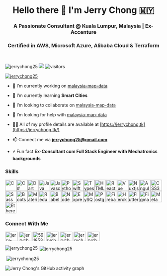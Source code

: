 <h1 align="center">Hello there 👋 I'm Jerry Chong 🇲🇾</h1>
<h3 align="center">A Passionate Consultant @ Kuala Lumpur, Malaysia | Ex-Accenture</h3>
<h3 align="center">Certified in AWS, Microsoft Azure, Alibaba Cloud & Terraform</h3>

<br/>
<p align="left"> 
  <img src="https://komarev.com/ghpvc/?username=jerrychong25&label=Profile%20views&color=0e75b6&style=flat" alt="jerrychong25" />
  <a href="https://hits.seeyoufarm.com"><img src="https://hits.seeyoufarm.com/api/count/incr/badge.svg?url=https%3A%2F%2Fgithub.com%2Fjerrychong25&count_bg=%2379C83D&title_bg=%23555555&icon=&icon_color=%23E7E7E7&title=hits&edge_flat=false"/></a>
  <img src="https://visitor-badge.laobi.icu/badge?page_id=jerrychong25.jerrychong25" alt="visitors"/>
</p>

<p align="left"> 
  <a href="https://github.com/ryo-ma/github-profile-trophy"><img src="https://github-profile-trophy.vercel.app/?username=jerrychong25" alt="jerrychong25" /></a>
</p>

- 🔭 I’m currently working on [malaysia-map-data](https://github.com/jerrychong25/malaysia-map-data)

- 🌱 I’m currently learning **Smart Cities**

- 👯 I’m looking to collaborate on [malaysia-map-data](https://github.com/jerrychong25/malaysia-map-data)

- 🤝 I’m looking for help with [malaysia-map-data](https://github.com/jerrychong25/malaysia-map-data)

- 👨‍💻 All of my profile details are available at [https://jerrychong.tk](https://jerrychong.tk/)

- 📫 Connect me via **jerrychong25@gmail.com**

- ⚡ Fun fact **Ex-Consultant cum Full Stack Engineer with Mechatronics backgrounds**

<p align="left">
<h3 align="left">Skills</h3>
<p align="left"><a href="https://docs.microsoft.com/en-us/cpp/?view=msvc-170" target="_blank" rel="noreferrer"><img src="https://raw.githubusercontent.com/danielcranney/readme-generator/main/public/icons/skills/c-colored.svg" width="36" height="36" alt="C" /></a><a href="https://docs.microsoft.com/en-us/dotnet/csharp/" target="_blank" rel="noreferrer"><img src="https://raw.githubusercontent.com/danielcranney/readme-generator/main/public/icons/skills/csharp-colored.svg" width="36" height="36" alt="C#" /></a><a href="https://dart.dev/" target="_blank" rel="noreferrer"><img src="https://raw.githubusercontent.com/danielcranney/readme-generator/main/public/icons/skills/dart-colored.svg" width="36" height="36" alt="Dart" /></a><a href="https://www.oracle.com/java/" target="_blank" rel="noreferrer"><img src="https://raw.githubusercontent.com/danielcranney/readme-generator/main/public/icons/skills/java-colored.svg" width="36" height="36" alt="Java" /></a><a href="https://developer.mozilla.org/en-US/docs/Web/JavaScript" target="_blank" rel="noreferrer"><img src="https://raw.githubusercontent.com/danielcranney/readme-generator/main/public/icons/skills/javascript-colored.svg" width="36" height="36" alt="Javascript" /></a><a href="https://www.python.org/" target="_blank" rel="noreferrer"><img src="https://raw.githubusercontent.com/danielcranney/readme-generator/main/public/icons/skills/python-colored.svg" width="36" height="36" alt="Python" /></a><a href="https://developer.apple.com/swift/" target="_blank" rel="noreferrer"><img src="https://raw.githubusercontent.com/danielcranney/readme-generator/main/public/icons/skills/swift-colored.svg" width="36" height="36" alt="Swift" /></a><a href="https://www.typescriptlang.org/" target="_blank" rel="noreferrer"><img src="https://raw.githubusercontent.com/danielcranney/readme-generator/main/public/icons/skills/typescript-colored.svg" width="36" height="36" alt="Typescript" /></a><a href="https://developer.mozilla.org/en-US/docs/Glossary/HTML5" target="_blank" rel="noreferrer"><img src="https://raw.githubusercontent.com/danielcranney/readme-generator/main/public/icons/skills/html5-colored.svg" width="36" height="36" alt="HTML5" /></a><a href="https://reactjs.org/" target="_blank" rel="noreferrer"><img src="https://raw.githubusercontent.com/danielcranney/readme-generator/main/public/icons/skills/react-colored.svg" width="36" height="36" alt="React" /></a><a href="https://vuejs.org/" target="_blank" rel="noreferrer"><img src="https://raw.githubusercontent.com/danielcranney/readme-generator/main/public/icons/skills/vuejs-colored.svg" width="36" height="36" alt="Vue" /></a><a href="https://nuxtjs.org/" target="_blank" rel="noreferrer"><img src="https://raw.githubusercontent.com/danielcranney/readme-generator/main/public/icons/skills/nuxtjs-colored.svg" width="36" height="36" alt="Nuxtjs" /></a><a href="https://angular.io/" target="_blank" rel="noreferrer"><img src="https://raw.githubusercontent.com/danielcranney/readme-generator/main/public/icons/skills/angularjs-colored.svg" width="36" height="36" alt="Angular" /></a><a href="https://www.w3.org/TR/CSS/#css" target="_blank" rel="noreferrer"><img src="https://raw.githubusercontent.com/danielcranney/readme-generator/main/public/icons/skills/css3-colored.svg" width="36" height="36" alt="CSS3" /></a><a href="https://sass-lang.com/" target="_blank" rel="noreferrer"><img src="https://raw.githubusercontent.com/danielcranney/readme-generator/main/public/icons/skills/sass-colored.svg" width="36" height="36" alt="Sass" /></a><a href="https://getbootstrap.com/" target="_blank" rel="noreferrer"><img src="https://raw.githubusercontent.com/danielcranney/readme-generator/main/public/icons/skills/bootstrap-colored.svg" width="36" height="36" alt="Bootstrap" /></a><a href="https://mui.com/" target="_blank" rel="noreferrer"><img src="https://raw.githubusercontent.com/danielcranney/readme-generator/main/public/icons/skills/materialui-colored.svg" width="36" height="36" alt="Material UI" /></a><a href="https://redux.js.org/" target="_blank" rel="noreferrer"><img src="https://raw.githubusercontent.com/danielcranney/readme-generator/main/public/icons/skills/redux-colored.svg" width="36" height="36" alt="Redux" /></a><a href="https://babeljs.io/" target="_blank" rel="noreferrer"><img src="https://raw.githubusercontent.com/danielcranney/readme-generator/main/public/icons/skills/babel-colored.svg" width="36" height="36" alt="Babel" /></a><a href="https://nodejs.org/en/" target="_blank" rel="noreferrer"><img src="https://raw.githubusercontent.com/danielcranney/readme-generator/main/public/icons/skills/nodejs-colored.svg" width="36" height="36" alt="NodeJS" /></a><a href="https://expressjs.com/" target="_blank" rel="noreferrer"><img src="https://raw.githubusercontent.com/danielcranney/readme-generator/main/public/icons/skills/express-colored.svg" width="36" height="36" alt="Express" /></a><a href="https://www.mysql.com/" target="_blank" rel="noreferrer"><img src="https://raw.githubusercontent.com/danielcranney/readme-generator/main/public/icons/skills/mysql-colored.svg" width="36" height="36" alt="MySQL" /></a><a href="https://www.postgresql.org/" target="_blank" rel="noreferrer"><img src="https://raw.githubusercontent.com/danielcranney/readme-generator/main/public/icons/skills/postgresql-colored.svg" width="36" height="36" alt="PostgreSQL" /></a><a href="https://firebase.google.com/" target="_blank" rel="noreferrer"><img src="https://raw.githubusercontent.com/danielcranney/readme-generator/main/public/icons/skills/firebase-colored.svg" width="36" height="36" alt="Firebase" /></a><a href="https://www.heroku.com/" target="_blank" rel="noreferrer"><img src="https://raw.githubusercontent.com/danielcranney/readme-generator/main/public/icons/skills/heroku-colored.svg" width="36" height="36" alt="Heroku" /></a><a href="https://flutter.dev/" target="_blank" rel="noreferrer"><img src="https://raw.githubusercontent.com/danielcranney/readme-generator/main/public/icons/skills/flutter-colored.svg" width="36" height="36" alt="Flutter" /></a><a href="https://www.figma.com/" target="_blank" rel="noreferrer"><img src="https://raw.githubusercontent.com/danielcranney/readme-generator/main/public/icons/skills/figma-colored.svg" width="36" height="36" alt="Figma" /></a><a href="https://metamask.io/" target="_blank" rel="noreferrer"><img src="https://raw.githubusercontent.com/danielcranney/readme-generator/main/public/icons/skills/metamask-colored.svg" width="36" height="36" alt="MetaMask" /></a><a href="https://ethereum.org/en/" target="_blank" rel="noreferrer"><img src="https://raw.githubusercontent.com/danielcranney/readme-generator/main/public/icons/skills/ethereum-colored.svg" width="36" height="36" alt="Ethereum" /></a></p>

<p align="left">
<h3 align="left">Connect With Me</h3>
<a href="https://linkedin.com/in/jerry-chong" target="blank"><img align="center" src="https://cdn.jsdelivr.net/npm/simple-icons@3.0.1/icons/linkedin.svg" alt="jerry-chong" height="30" width="40" /></a>
<a href="https://twitter.com/jerrychong25" target="blank"><img align="center" src="https://cdn.jsdelivr.net/npm/simple-icons@3.0.1/icons/twitter.svg" alt="jerrychong25" height="30" width="40" /></a>
<a href="https://stackoverflow.com/users/5918539" target="blank"><img align="center" src="https://cdn.jsdelivr.net/npm/simple-icons@3.0.1/icons/stackoverflow.svg" alt="5918539" height="30" width="40" /></a>
<a href="https://dev.to/jerrychong25" target="blank"><img align="center" src="https://cdn.jsdelivr.net/npm/simple-icons@3.0.1/icons/dev-dot-to.svg" alt="jerrychong25" height="30" width="40" /></a>
<a href="https://codepen.io/jerrychong25" target="blank"><img align="center" src="https://cdn.jsdelivr.net/npm/simple-icons@3.0.1/icons/codepen.svg" alt="jerrychong25" height="30" width="40" /></a>
<a href="https://kaggle.com/jerrychong25" target="blank"><img align="center" src="https://cdn.jsdelivr.net/npm/simple-icons@3.0.1/icons/kaggle.svg" alt="jerrychong25" height="30" width="40" /></a>
<a href="https://www.hackerrank.com/jerrychong25" target="blank"><img align="center" src="https://cdn.jsdelivr.net/npm/simple-icons@3.0.1/icons/hackerrank.svg" alt="jerrychong25" height="30" width="40" /></a>
</p>

<p><img align="left" src="https://github-readme-stats.vercel.app/api/top-langs/?username=jerrychong25&layout=compact&langs_count=10" alt="jerrychong25" /></p>

<p>&nbsp;<img align="center" src="https://github-readme-stats.vercel.app/api?username=jerrychong25&show_icons=true&include_all_commits=true&count_private=true" alt="jerrychong25" /></p>

<p>&nbsp;<img align="center" src="https://github-readme-streak-stats.herokuapp.com/?user=jerrychong25&theme=vue" alt="jerrychong25" /></p>

<!--   GitHub stats graph -->
<!--   ### 📈 GitHub Activity Graph: -->
<img src="https://activity-graph.herokuapp.com/graph?username=jerrychong25&hide_border=true&theme=github-light" alt="Jerry Chong's GitHub activity graph"/>
